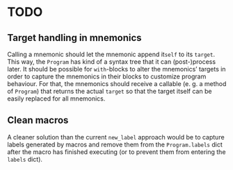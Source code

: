 TODO
====


Target handling in mnemonics
----------------------------

Calling a mnemonic should let the mnemonic append it`self` to its `target`.
This way, the `Program` has kind of a syntax tree that it can (post-)process
later. It should be possible for `with`-blocks to alter the mnemonics’ targets
in order to capture the mnemonics in their blocks to customize program
behaviour. For that, the mnemonics should receive a callable (e. g. a method
of `Program`) that returns the actual `target` so that the target itself can
be easily replaced for all mnemonics.



Clean macros
------------

A cleaner solution than the current `new_label` approach would be to capture
labels generated by macros and remove them from the `Program.labels` dict
after the macro has finished executing (or to prevent them from entering
the `labels` dict).
